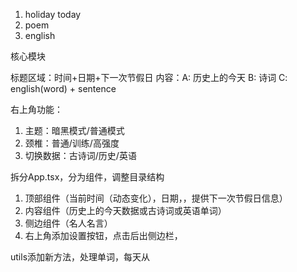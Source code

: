 1. holiday today
2. poem
3. english

核心模块

标题区域：时间+日期+下一次节假日
内容：A: 历史上的今天 B: 诗词 C: english(word) + sentence

右上角功能：

1. 主题：暗黑模式/普通模式
2. 颈椎：普通/训练/高强度
3. 切换数据：古诗词/历史/英语

拆分App.tsx，分为组件，调整目录结构

1. 顶部组件（当前时间（动态变化），日期，，提供下一次节假日信息）
2. 内容组件（历史上的今天数据或古诗词或英语单词）
3. 侧边组件（名人名言）
4. 右上角添加设置按钮，点击后出侧边栏，

utils添加新方法，处理单词，每天从
